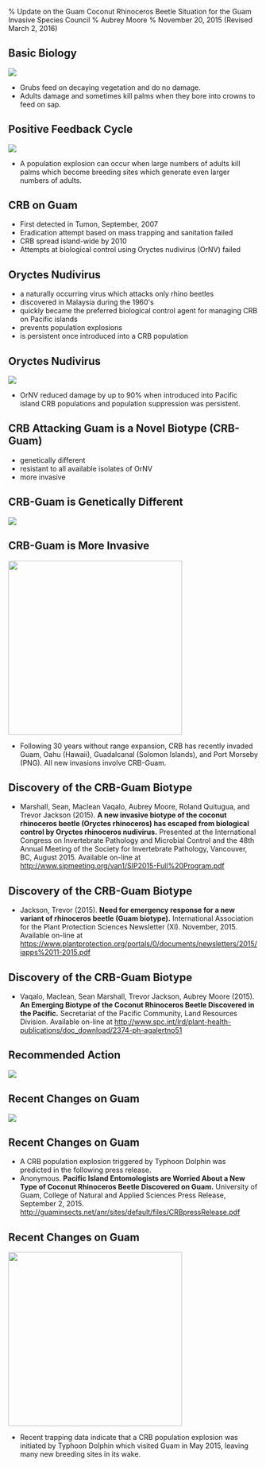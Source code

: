 % Update on the Guam Coconut Rhinoceros Beetle Situation for the Guam Invasive Species Council
% Aubrey Moore
% November 20, 2015 (Revised March 2, 2016)

## Basic Biology

![](Rhino_Beetle_Life_Cycle.png)

- Grubs feed on decaying vegetation and do no damage.
- Adults damage and sometimes kill palms when they bore into crowns to feed on sap.

## Positive Feedback Cycle

![](feedback.png)

- A population explosion can occur when large numbers of adults kill palms which become breeding sites which generate even larger numbers of adults.

## CRB on Guam

- First detected in Tumon, September, 2007
- Eradication attempt based on mass trapping and sanitation failed
- CRB spread island-wide by 2010
- Attempts at biological control using Oryctes nudivirus (OrNV) failed

## Oryctes Nudivirus

- a naturally occurring virus which attacks only rhino beetles
- discovered in Malaysia during the 1960's
- quickly became the preferred biological control agent for managing CRB on Pacific islands
- prevents population explosions
- is persistent once introduced into a CRB population

## Oryctes Nudivirus

![](virus_damage_reduction.png)

- OrNV reduced damage by up to 90% when introduced into Pacific island CRB populations and population suppression was persistent.

## CRB Attacking Guam is a Novel Biotype (CRB-Guam)

- genetically different
- resistant to all available isolates of OrNV
- more invasive

## CRB-Guam is Genetically Different

![](tree_diag.png)

## CRB-Guam is More Invasive

<img src="map.png" style="height: 350px"/>

- Following 30 years without range expansion, CRB has recently invaded Guam, Oahu (Hawaii), Guadalcanal (Solomon Islands), and Port Morseby (PNG). All new invasions involve CRB-Guam.

## Discovery of the CRB-Guam Biotype

* Marshall, Sean, Maclean Vaqalo, Aubrey Moore, Roland Quitugua, and Trevor Jackson (2015). **A new invasive biotype of the coconut rhinoceros beetle (Oryctes rhinoceros) has escaped from biological control by Oryctes rhinoceros nudivirus.** Presented at the International Congress on Invertebrate Pathology and Microbial Control and the 48th Annual Meeting of the Society for Invertebrate Pathology, Vancouver, BC, August 2015. Available on-line at <http://www.sipmeeting.org/van1/SIP2015-Full%20Program.pdf>

## Discovery of the CRB-Guam Biotype

* Jackson, Trevor (2015). **Need for emergency response for a new variant of rhinoceros beetle (Guam biotype).** International Association for the Plant Protection Sciences Newsletter (XI). November, 2015. Available on-line at <https://www.plantprotection.org/portals/0/documents/newsletters/2015/iapps%2011-2015.pdf>

## Discovery of the CRB-Guam Biotype

*  Vaqalo, Maclean, Sean Marshall, Trevor Jackson, Aubrey Moore (2015). **An Emerging Biotype of the Coconut Rhinoceros Beetle Discovered in the Pacific.** Secretariat of the Pacific Community, Land Resources Division. Available on-line at <http://www.spc.int/lrd/plant-health-publications/doc_download/2374-ph-agalertno51>

## Recommended Action

![](recommendations.png)

## Recent Changes on Guam

![](worst_case.png)

## Recent Changes on Guam

- A CRB population explosion triggered by Typhoon Dolphin was predicted in the
following press release.
- Anonymous. **Pacific Island Entomologists are Worried About a New
Type of Coconut Rhinoceros Beetle Discovered on Guam.** University of Guam,
College of Natural and Applied Sciences Press Release, September 2, 2015.
<http://guaminsects.net/anr/sites/default/files/CRBpressRelease.pdf>

## Recent Changes on Guam

<img src="trapcatch.png" style="height: 350px"/>

- Recent trapping data indicate that a CRB population explosion was initiated
by Typhoon Dolphin which visited Guam in May 2015, leaving many new breeding sites in its wake.
